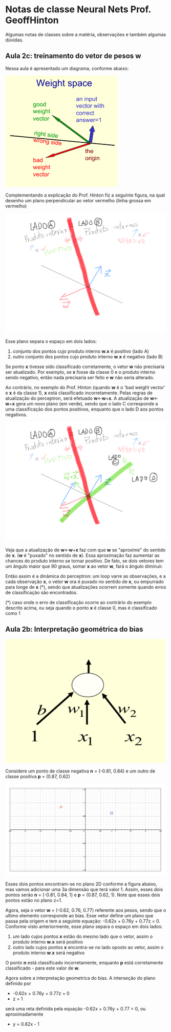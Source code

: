 # Notas de classe Neural Nets Prof. GeoffHinton

Algumas notas de classes sobre a matéria, observações e também algumas dúvidas.

## Aula 2c: treinamento do vetor de pesos **w**

Nessa aula é apresentado um diagrama, conforme abaixo:

<img src="https://github.com/hitoshinagano/Notas-de-classe-Neural-Nets-Geoff-Hinton/blob/master/figuras/Figura_aula_2c.png" width="350">

Complementando a explicação do Prof. Hinton fiz a seguinte figura, na qual desenho um plano perpendicular ao vetor vermelho (linha grossa em vermelho)

<img src="https://github.com/hitoshinagano/Notas-de-classe-Neural-Nets-Geoff-Hinton/blob/master/figuras/plano_e_seus_dois_lados.png" width="500">

Esse plano separa o espaço em dois lados:

1. conjunto dos pontos cujo produto interno **w**.**x** é positivo (lado A)
2. outro conjunto dos pontos cujo produto interno **w**.**x** é negativo (lado B)

Se ponto **x** tivesse sido classificado corretamente, o vetor **w** não precisaria ser atualizado. 
Por exemplo, se **x** fosse da classe 0 e o produto interno sendo negativo, então nada precisaria ser feito e **w** não seria alterado. 

Ao contrário, no exemplo do Prof. Hinton (quando **w** é o 'bad weight vector' e **x** é da classe 1), **x** está classificado incorretamente. Pelas regras de atualização do perceptron, será efetuado **w**<-**w**+**x**. 
A atualização de **w**<-**w**+**x** gera um novo plano (em verde), sendo que o lado C corresponde a uma classificação dos pontos positivos, enquanto que o lado D aos pontos negativos. 

<img src="https://github.com/hitoshinagano/Notas-de-classe-Neural-Nets-Geoff-Hinton/blob/master/figuras/apos_soma_w_com_x.png" width="500">

Veja que a atualização de **w**<-**w**+**x** faz com que **w** se "aproxime" do sentido de **x**. (**w** é "puxado" no sentido de **x**). Essa aproximação faz aumentar as chances do produto interno se tornar positivo. De fato, se dois vetores tem um ângulo maior que 90 graus, somar **x** ao vetor **w**, fará o ângulo diminuir. 

Então assim é a dinâmica do perceptron: um loop varre as observações, e a cada observação **x**, o vetor **w** ora é puxado no sentido de **x**, ou empurrado para longe de **x** (\*), sendo que atualizações ocorrem somente quando erros de classificação são encontrados.

(\*) caso onde o erro de classificação ocorre ao contrário do exemplo descrito acima, ou seja quando o ponto **x** é classe 0, mas é classificado como 1

## Aula 2b: Interpretação geométrica do bias

<img src="https://github.com/hitoshinagano/Notas-de-classe-Neural-Nets-Geoff-Hinton/blob/master/figuras/bias.png" width="500">

Considere um ponto de classe negativa **n** = (-0.81, 0.84) e um outro de classe positiva **p** = (0.87, 0.62)

<img src="https://github.com/hitoshinagano/Notas-de-classe-Neural-Nets-Geoff-Hinton/blob/master/figuras/bias2D.jpg" width="500">

Esses dois pontos encontram-se no plano 2D conforme a figura abaixo, mas vamos adicionar uma 3a dimensão que terá valor 1. 
Assim, esses dois pontos serão **n** = (-0.81, 0.84, 1) e **p** = (0.87, 0.62, 1). Note que esses dois pontos estão no plano z=1.

Agora, seja o vetor **w** = (-0.62, 0.76, 0.77) referente aos pesos, sendo que o ultimo elemento corresponde ao bias. Esse vetor define um plano que passa pela origem e tem a seguinte equação: -0.62x + 0.76y + 0.77z = 0. Conforme visto anteriormente, esse plano separa o espaço em dois lados:

1. um lado cujos pontos **x** estão do mesmo lado que o vetor, assim o produto interno **w**.**x** será positivo
2. outro lado cujos pontos **x** encontra-se no lado oposto ao vetor, assim o produto interno **w**.**x** será negativo

O ponto **n** está classificado incorretamente, enquanto **p** está corretamente classificado - para este valor de **w**.

Agora sobre a interpretação geometrica do bias. A interseção do plano definido por 

* -0.62x + 0.76y + 0.77z = 0  
* z = 1

será uma reta definida pela equação -0.62x + 0.76y + 0.77 = 0, ou aproximadamente

* y = 0.82x - 1


